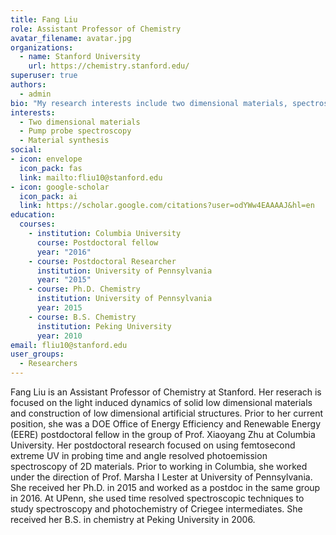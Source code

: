 ```yaml
---
title: Fang Liu
role: Assistant Professor of Chemistry
avatar_filename: avatar.jpg
organizations:
  - name: Stanford University
    url: https://chemistry.stanford.edu/
superuser: true
authors:
  - admin
bio: "My research interests include two dimensional materials, spectroscopy and dynamics."
interests:
  - Two dimensional materials
  - Pump probe spectroscopy
  - Material synthesis
social:
- icon: envelope
  icon_pack: fas
  link: mailto:fliu10@stanford.edu
- icon: google-scholar
  icon_pack: ai
  link: https://scholar.google.com/citations?user=odYWw4EAAAAJ&hl=en
education:
  courses:
    - institution: Columbia University
      course: Postdoctoral fellow
      year: "2016"
    - course: Postdoctoral Researcher
      institution: University of Pennsylvania
      year: "2015"
    - course: Ph.D. Chemistry
      institution: University of Pennsylvania
      year: 2015
    - course: B.S. Chemistry
      institution: Peking University
      year: 2010
email: fliu10@stanford.edu
user_groups:
  - Researchers
---
```

Fang Liu is an Assistant Professor of Chemistry at Stanford. Her reserach is focused on the light induced dynamics of solid low dimensional materials and construction of low dimensional artificial structures. Prior to her current position, she was a DOE Office of Energy Efficiency and Renewable Energy (EERE) postdoctoral fellow in the group of Prof. Xiaoyang Zhu at Columbia University.  Her postdoctoral research focused on using femtosecond extreme UV in probing time and angle resolved photoemission spectroscopy of 2D materials.  Prior to working in Columbia, she worked under the direction of Prof. Marsha I Lester at University of Pennsylvania. She received her Ph.D. in 2015 and worked as a postdoc in the same group in 2016.  At UPenn, she used time resolved spectroscopic techniques to study spectroscopy and photochemistry of Criegee intermediates.  She received her B.S. in chemistry at Peking University in 2006. 
